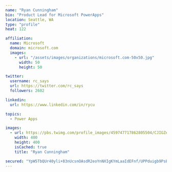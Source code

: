 ```yaml
---
name: "Ryan Cunningham"
bio: "Product Lead for Microsoft PowerApps"
location: Seattle, WA
type: "profile"
heat: 122

affiliation:
  name: Microsoft
  domain: microsoft.com
  images:
    - url: "/assets/images/organizations/microsoft.com-50x50.jpg"
      width: 50
      height: 50

twitter:
  username: rc_says
  url: https://twitter.com/rc_says
  followers: 2602

linkedin:
  url: https://www.linkedin.com/in/rycu

topics:
  - Power Apps

images:
  - url: https://pbs.twimg.com/profile_images/459747717862805504/CJIGZejd_400x400.png
    width: 400
    height: 400
    isCached: true
    title: "Ryan Cunningham"

secured: "YpW5TbQUr40yli+83nUcsnOAsdR2eoYnNXIgKYmLaaIdEFnf/UPPduigb9PsBlibGPTNXIR1DhZMriiRdJuE7ryR6/u/hIp9ELirgEuxBdGSICnAAOXd9ALKSqGaca/NcHSJeJ/731jTTx4Fjd/E2CwSrtWVhwuBl5F1/U5m6zRIqnfilIq0u4TF3TdLYEQ1AqTH4ZYarneZX2HccOYIIpMd3vUNvxrgTtUriP7Gmt10p8jBp3bIw3LwfrBqe662c+AqafRLPJWN4/zgkY37Hcx73WCpRL+tjmHTz9mbkVQJNZIkPUMP+hb3lWlDhniUTi0t7MgJl8QRFUSNal5qc7oE9sBW9SdC1jJjnhdWFV1zyhos8kMZJYe+MrsmqRK3/LZZRUEuabGCLarGWaUyXEqk8sak6gtYp3WDrhluTG8=;yvbPr4w9zIGb0iXFtdBCFw=="
---
```


